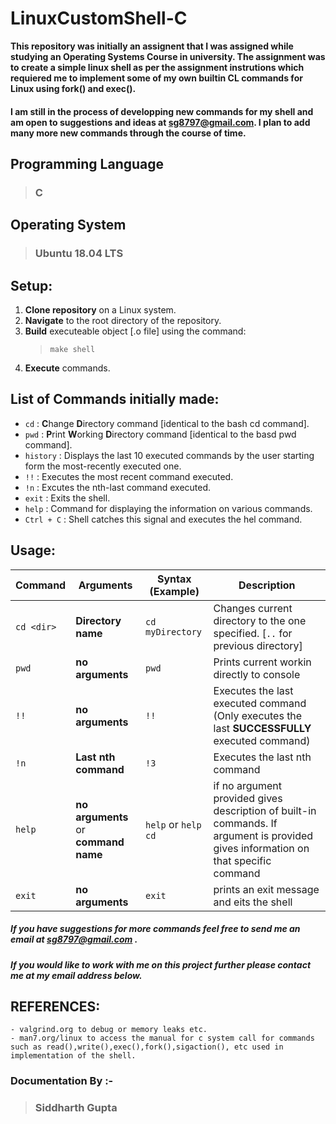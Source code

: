 # LinuxCustomShell-C

__This repository was initially an assignent that I was assigned while studying an Operating Systems Course in university. The assignment was to create a simple linux shell as per the assignment instrutions which requiered me to implement some of my own builtin CL commands for Linux using fork() and exec().__

#### I am still in the process of developping new commands for my shell and am open to suggestions and ideas at sg8797@gmail.com. I plan to add many more new commands through the course of time.

## Programming Language

> ### C
	
	
## Operating System 
>  ### Ubuntu 18.04 LTS
	
	
## Setup:
 1. __Clone repository__ on a Linux system.
 2. __Navigate__ to the root directory of the repository.
 3. __Build__ executeable object [.o file] using the command:
 	> ` make shell `
 4. __Execute__ commands.
 
 
## List of Commands initially made:
  - `cd` : **C**hange **D**irectory command [identical to the bash cd command].
  - `pwd` : **P**rint **W**orking **D**irectory command [identical to the basd pwd command].
  - `history` : Displays the last 10 executed commands by the user starting form the most-recently executed one.
  - `!!` : Executes the most recent command executed.
  - `!n` : Excutes the nth-last command executed.
  - `exit` : Exits the shell.
  - `help` : Command for displaying the information on various commands.
  - `Ctrl + C` : Shell catches this signal and executes the hel command.
  
  
## Usage:
   
   | Command | Arguments | Syntax (Example) | Description |
   | --- | --- | --- | --- |
   | ` cd <dir> ` | __Directory name__ | ` cd myDirectory ` | Changes current directory to the one specified. [` .. ` for previous directory] |
   | ` pwd ` | __no arguments__ | ` pwd ` | Prints current workin directly to console |
   | ` !! ` | __no arguments__ | ` !! ` | Executes the last executed command (Only executes the last __SUCCESSFULLY__ executed command) |
   | ` !n ` | __Last nth command__ | ` !3 ` | Executes the last nth command |
   | ` help ` | __no arguments__ or __command name__ | ` help ` or ` help cd ` | if no argument provided gives description of built-in commands. If argument is provided gives information on that specific command |
   | ` exit ` | __no arguments__ | ` exit ` | prints an exit message and eits the shell |
   
   
 ##### If you have suggestions for more commands feel free to send me an email at sg8797@gmail.com .
 
 ##### If you would like to work with me on this project further please contact me at my email address below.
 

## REFERENCES:
	- valgrind.org to debug or memory leaks etc.
	- man7.org/linux to access the manual for c system call for commands such as read(),write(),exec(),fork(),sigaction(), etc used in implementation of the shell.

### Documentation By :-
> ### Siddharth Gupta
